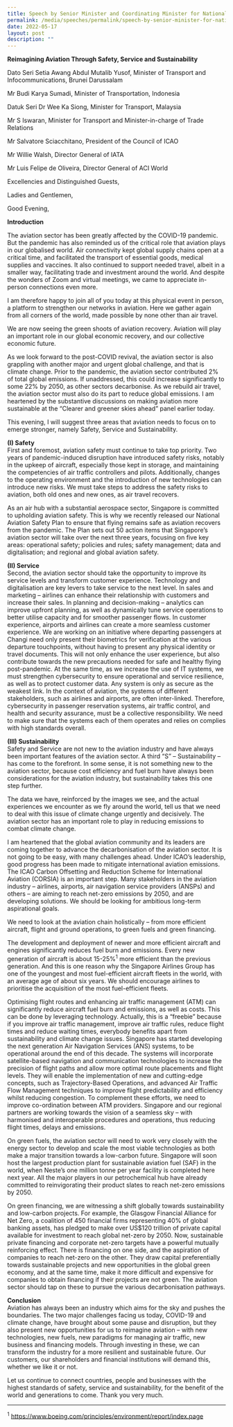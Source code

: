 ```yaml
---
title: Speech by Senior Minister and Coordinating Minister for National Security Teo Chee Hean at the Changi Aviation Summit Fireside Chat
permalink: /media/speeches/permalink/speech-by-senior-minister-for-national-security-teo-chee-hean-at-the-changi-aviation-summit-fireside-chat
date: 2022-05-17
layout: post
description: ""
---
```

**Reimagining Aviation Through Safety, Service and Sustainability**

Dato Seri Setia Awang Abdul Mutalib Yusof, Minister of Transport and Infocommunications, Brunei Darussalam

Mr Budi Karya Sumadi, Minister of Transportation, Indonesia 

Datuk Seri Dr Wee Ka Siong, Minister for Transport, Malaysia

Mr S Iswaran, Minister for Transport and Minister-in-charge of Trade Relations

Mr Salvatore Sciacchitano, President of the Council of ICAO

Mr Willie Walsh, Director General of IATA

Mr Luis Felipe de Oliveira, Director General of ACI World

Excellencies and Distinguished Guests,

Ladies and Gentlemen,

Good Evening,

**Introduction**

The aviation sector has been greatly affected by the COVID-19 pandemic. But the pandemic has also reminded us of the critical role that aviation plays in our globalised world. Air connectivity kept global supply chains open at a critical time, and facilitated the transport of essential goods, medical supplies and vaccines. It also continued to support needed travel, albeit in a smaller way, facilitating trade and investment around the world. And despite the wonders of Zoom and virtual meetings, we came to appreciate in-person connections even more.

I am therefore happy to join all of you today at this physical event in person, a platform to strengthen our networks in aviation. Here we gather again from all corners of the world, made possible by none other than air travel.

We are now seeing the green shoots of aviation recovery. Aviation will play an important role in our global economic recovery, and our collective economic future.

As we look forward to the post-COVID revival, the aviation sector is also grappling with another major and urgent global challenge, and that is climate change. Prior to the pandemic, the aviation sector contributed 2% of total global emissions. If unaddressed, this could increase significantly to some 22% by 2050, as other sectors decarbonise. As we rebuild air travel, the aviation sector must also do its part to reduce global emissions. I am heartened by the substantive discussions on making aviation more sustainable at the “Clearer and greener skies ahead” panel earlier today.

This evening, I will suggest three areas that aviation needs to focus on to emerge stronger, namely Safety, Service and Sustainability.

**(I) Safety**
<br>First and foremost, aviation safety must continue to take top priority. Two years of pandemic-induced disruption have introduced safety risks, notably in the upkeep of aircraft, especially those kept in storage, and maintaining the competencies of air traffic controllers and pilots. Additionally, changes to the operating environment and the introduction of new technologies can introduce new risks. We must take steps to address the safety risks to aviation, both old ones and new ones, as air travel recovers.

As an air hub with a substantial aerospace sector, Singapore is committed to upholding aviation safety. This is why we recently released our National Aviation Safety Plan to ensure that flying remains safe as aviation recovers from the pandemic. The Plan sets out 50 action items that Singapore’s aviation sector will take over the next three years, focusing on five key areas: operational safety; policies and rules; safety management; data and digitalisation; and regional and global aviation safety.

**(II) Service**
<br>Second, the aviation sector should take the opportunity to improve its service levels and transform customer experience. Technology and digitalisation are key levers to take service to the next level.
In sales and marketing – airlines can enhance their relationship with customers and increase their sales. In planning and decision-making – analytics can improve upfront planning, as well as dynamically tune service operations to better utilise capacity and for smoother passenger flows. In customer experience, airports and airlines can create a more seamless customer experience. We are working on an initiative where departing passengers at Changi need only present their biometrics for verification at the various departure touchpoints, without having to present any physical identity or travel documents. This will not only enhance the user experience, but also contribute towards the new precautions needed for safe and healthy flying post-pandemic. At the same time, as we increase the use of IT systems, we must strengthen cybersecurity to ensure operational and service resilience, as well as to protect customer data. Any system is only as secure as the weakest link. In the context of aviation, the systems of different stakeholders, such as airlines and airports, are often inter-linked. Therefore, cybersecurity in passenger reservation systems, air traffic control, and health and security assurance, must be a collective responsibility. We need to make sure that the systems each of them operates and relies on complies with high standards overall.

**(III) Sustainability**
<br>Safety and Service are not new to the aviation industry and have always been important features of the aviation sector. A third “S” – Sustainability – has come to the forefront. In some sense, it is not something new to the aviation sector, because cost efficiency and fuel burn have always been considerations for the aviation industry, but sustainability takes this one step further.

The data we have, reinforced by the images we see, and the actual experiences we encounter as we fly around the world, tell us that we need to deal with this issue of climate change urgently and decisively. The aviation sector has an important role to play in reducing emissions to combat climate change.

I am heartened that the global aviation community and its leaders are coming together to advance the decarbonisation of the aviation sector. It is not going to be easy, with many challenges ahead. Under ICAO’s leadership, good progress has been made to mitigate international aviation emissions. The ICAO Carbon Offsetting and Reduction Scheme for International Aviation (CORSIA) is an important step. Many stakeholders in the aviation industry – airlines, airports, air navigation service providers (ANSPs) and others – are aiming to reach net-zero emissions by 2050, and are developing solutions. We should be looking for ambitious long-term aspirational goals.

We need to look at the aviation chain holistically – from more efficient aircraft, flight and ground operations, to green fuels and green financing.

The development and deployment of newer and more efficient aircraft and engines significantly reduces fuel burn and emissions. Every new generation of aircraft is about 15-25%<sup>1</sup> more efficient than the previous generation. And this is one reason why the Singapore Airlines Group has one of the youngest and most fuel-efficient aircraft fleets in the world, with an average age of about six years. We should encourage airlines to prioritise the acquisition of the most fuel-efficient fleets. 

Optimising flight routes and enhancing air traffic management (ATM) can significantly reduce aircraft fuel burn and emissions, as well as costs. This can be done by leveraging technology. Actually, this is a “freebie” because if you improve air traffic management, improve air traffic rules, reduce flight times and reduce waiting times, everybody benefits apart from sustainability and climate change issues. Singapore has started developing the next generation Air Navigation Services (ANS) systems, to be operational around the end of this decade. The systems will incorporate satellite-based navigation and communication technologies to increase the precision of flight paths and allow more optimal route placements and flight levels. They will enable the implementation of new and cutting-edge concepts, such as Trajectory-Based Operations, and advanced Air Traffic Flow Management techniques to improve flight predictability and efficiency whilst reducing congestion. To complement these efforts, we need to improve co-ordination between ATM providers. Singapore and our regional partners are working towards the vision of a seamless sky – with harmonised and interoperable procedures and operations, thus reducing flight times, delays and emissions.

On green fuels, the aviation sector will need to work very closely with the energy sector to develop and scale the most viable technologies as both make a major transition towards a low-carbon future. Singapore will soon host the largest production plant for sustainable aviation fuel (SAF) in the world, when Neste’s one million tonne per year facility is completed here next year. All the major players in our petrochemical hub have already committed to reinvigorating their product slates to reach net-zero emissions by 2050.

On green financing, we are witnessing a shift globally towards sustainability and low-carbon projects. For example, the Glasgow Financial Alliance for Net Zero, a coalition of 450 financial firms representing 40% of global banking assets, has pledged to make over US$120 trillion of private capital available for investment to reach global net-zero by 2050. Now, sustainable private financing and corporate net-zero targets have a powerful mutually reinforcing effect. There is financing on one side, and the aspiration of companies to reach net-zero on the other. They draw capital preferentially towards sustainable projects and new opportunities in the global green economy, and at the same time, make it more difficult and expensive for companies to obtain financing if their projects are not green. The aviation sector should tap on these to pursue the various decarbonisation pathways.

**Conclusion**
<br>Aviation has always been an industry which aims for the sky and pushes the boundaries. The two major challenges facing us today, COVID-19 and climate change, have brought about some pause and disruption, but they also present new opportunities for us to reimagine aviation – with new technologies, new fuels, new paradigms for managing air traffic, new business and financing models. Through investing in these, we can transform the industry for a more resilient and sustainable future. Our customers, our shareholders and financial institutions will demand this, whether we like it or not.

Let us continue to connect countries, people and businesses with the highest standards of safety, service and sustainability, for the benefit of the world and generations to come. Thank you very much.

--------------------- 
<sup>1</sup> https://www.boeing.com/principles/environment/report/index.page
